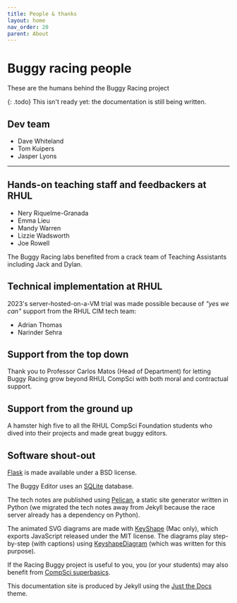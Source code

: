```yaml
---
title: People & thanks
layout: home
nav_order: 20
parent: About
---
```



# Buggy racing people

These are the humans behind the Buggy Racing project


{: .todo}
This isn't ready yet: the documentation is still being written.

## Dev team

* Dave Whiteland
* Tom Kuipers
* Jasper Lyons

---

## Hands-on teaching staff and feedbackers at RHUL

* Nery Riquelme-Granada
* Emma Lieu
* Mandy Warren
* Lizzie Wadsworth
* Joe Rowell

The Buggy Racing labs benefited from a crack team of Teaching Assistants
including Jack and Dylan.

## Technical implementation at RHUL
2023's server-hosted-on-a-VM trial was made possible because of 
_"yes we can"_ support from the RHUL CIM tech team:

* Adrian Thomas
* Narinder Sehra


## Support from the top down

Thank you to Professor Carlos Matos (Head of Department) for letting Buggy
Racing grow beyond RHUL CompSci with both moral and contractual support.

## Support from the ground up

A hamster high five to all the RHUL CompSci Foundation students who dived into
their projects and made great buggy editors.


## Software shout-out

[Flask](https://palletsprojects.com/p/flask/) is made available under a BSD
license.

The Buggy Editor uses an [SQLite](https://www.sqlite.org/index.html) database.

The tech notes are published using [Pelican](https://getpelican.com), a static
site generator written in Python (we migrated the tech notes away from Jekyll
because the race server already has a dependency on Python).

The animated SVG diagrams are made with
[KeyShape](https://www.keyshapeapp.com) (Mac only), which exports JavaScript
released under the MIT license. The diagrams play step-by-step (with captions)
using [KeyshapeDiagram](https://davewhiteland.github.io/keyshape-diagram/docs)
(which was written for this purpose).

If the Racing Buggy project is useful to you, you (or your students) may also
benefit from [CompSci superbasics](https://superbasics.beholder.uk/).

This documentation site is produced by Jekyll using the 
[Just the Docs](https://just-the-docs.com) theme.

